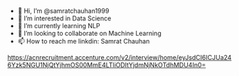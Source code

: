 - 👋 Hi, I’m @samratchauhan1999
- 👀 I’m interested in Data Science
- 🌱 I’m currently learning NLP
- 💞️ I’m looking to collaborate on Machine Learning
- 📫 How to reach me linkdin: Samrat Chauhan

<!---
samratchauhan1999/samratchauhan1999 is a ✨ special ✨ repository because its `README.md` (this file) appears on your GitHub profile.
You can click the Preview link to take a look at your changes.
--->
https://acnrecruitment.accenture.com/v2/interview/home/eyJsdCI6ICJUa246Yzk5NGU1NjQtYjhmOS00MmE4LTliODItYjdmNjNkOTdhMDU4In0=